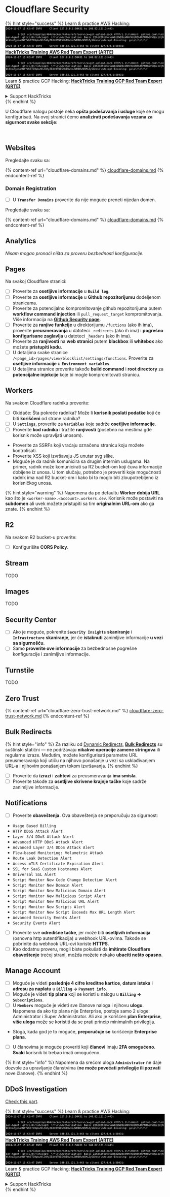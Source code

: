 # Cloudflare Security

{% hint style="success" %}
Learn & practice AWS Hacking:<img src="../../.gitbook/assets/image (1).png" alt="" data-size="line">[**HackTricks Training AWS Red Team Expert (ARTE)**](https://training.hacktricks.xyz/courses/arte)<img src="../../.gitbook/assets/image (1).png" alt="" data-size="line">\
Learn & practice GCP Hacking: <img src="../../.gitbook/assets/image (2).png" alt="" data-size="line">[**HackTricks Training GCP Red Team Expert (GRTE)**<img src="../../.gitbook/assets/image (2).png" alt="" data-size="line">](https://training.hacktricks.xyz/courses/grte)

<details>

<summary>Support HackTricks</summary>

* Check the [**subscription plans**](https://github.com/sponsors/carlospolop)!
* **Join the** 💬 [**Discord group**](https://discord.gg/hRep4RUj7f) or the [**telegram group**](https://t.me/peass) or **follow** us on **Twitter** 🐦 [**@hacktricks\_live**](https://twitter.com/hacktricks\_live)**.**
* **Share hacking tricks by submitting PRs to the** [**HackTricks**](https://github.com/carlospolop/hacktricks) and [**HackTricks Cloud**](https://github.com/carlospolop/hacktricks-cloud) github repos.

</details>
{% endhint %}

U Cloudflare nalogu postoje neka **opšta podešavanja i usluge** koje se mogu konfigurisati. Na ovoj stranici ćemo **analizirati podešavanja vezana za sigurnost svake sekcije:**

<figure><img src="../../.gitbook/assets/image (117).png" alt=""><figcaption></figcaption></figure>

## Websites

Pregledajte svaku sa:

{% content-ref url="cloudflare-domains.md" %}
[cloudflare-domains.md](cloudflare-domains.md)
{% endcontent-ref %}

### Domain Registration

* [ ] U **`Transfer Domains`** proverite da nije moguće preneti nijedan domen.

Pregledajte svaku sa:

{% content-ref url="cloudflare-domains.md" %}
[cloudflare-domains.md](cloudflare-domains.md)
{% endcontent-ref %}

## Analytics

_Nisam mogao pronaći ništa za proveru bezbednosti konfiguracije._

## Pages

Na svakoj Cloudflare stranici:

* [ ] Proverite za **osetljive informacije** u **`Build log`**.
* [ ] Proverite za **osetljive informacije** u **Github repozitorijumu** dodeljenom stranicama.
* [ ] Proverite za potencijalno kompromitovanje github repozitorijuma putem **workflow command injection** ili `pull_request_target` kompromitovanja. Više informacija na [**Github Security page**](../github-security/).
* [ ] Proverite za **ranjive funkcije** u direktorijumu `/fuctions` (ako ih ima), proverite **preusmeravanja** u datoteci `_redirects` (ako ih ima) i **pogrešno konfigurisane zaglavlja** u datoteci `_headers` (ako ih ima).
* [ ] Proverite za **ranjivosti** na **web stranici** putem **blackbox** ili **whitebox** ako možete **pristupiti kodu**.
* [ ] U detaljima svake stranice `/<page_id>/pages/view/blocklist/settings/functions`. Proverite za **osetljive informacije** u **`Environment variables`**.
* [ ] U detaljima stranice proverite takođe **build command** i **root directory** za **potencijalne injekcije** koje bi mogle kompromitovati stranicu.

## **Workers**

Na svakom Cloudflare radniku proverite:

* [ ] Okidače: Šta pokreće radnika? Može li **korisnik poslati podatke** koji će biti **korišćeni** od strane radnika?
* [ ] U **`Settings`**, proverite za **`Variables`** koje sadrže **osetljive informacije**.
* [ ] Proverite **kod radnika** i tražite **ranjivosti** (posebno na mestima gde korisnik može upravljati unosom).
* Proverite za SSRFs koji vraćaju označenu stranicu koju možete kontrolisati.
* Proverite XSS koji izvršavaju JS unutar svg slike.
* Moguće je da radnik komunicira sa drugim internim uslugama. Na primer, radnik može komunicirati sa R2 bucket-om koji čuva informacije dobijene iz unosa. U tom slučaju, potrebno je proveriti koje mogućnosti radnik ima nad R2 bucket-om i kako bi to moglo biti zloupotrebljeno iz korisničkog unosa.

{% hint style="warning" %}
Napomena da po defaultu **Worker dobija URL** kao što je `<worker-name>.<account>.workers.dev`. Korisnik može postaviti na **subdomen** ali uvek možete pristupiti sa tim **originalnim URL-om** ako ga znate.
{% endhint %}

## R2

Na svakom R2 bucket-u proverite:

* [ ] Konfigurišite **CORS Policy**.

## Stream

TODO

## Images

TODO

## Security Center

* [ ] Ako je moguće, pokrenite **`Security Insights`** **skaniranje** i **`Infrastructure`** **skaniranje**, jer će **istaknuti** zanimljive informacije **u vezi sa sigurnošću**.
* [ ] Samo **proverite ove informacije** za bezbednosne pogrešne konfiguracije i zanimljive informacije.

## Turnstile

TODO

## **Zero Trust**

{% content-ref url="cloudflare-zero-trust-network.md" %}
[cloudflare-zero-trust-network.md](cloudflare-zero-trust-network.md)
{% endcontent-ref %}

## Bulk Redirects

{% hint style="info" %}
Za razliku od [Dynamic Redirects](https://developers.cloudflare.com/rules/url-forwarding/dynamic-redirects/), [**Bulk Redirects**](https://developers.cloudflare.com/rules/url-forwarding/bulk-redirects/) su suštinski statični — ne podržavaju **nikakve operacije zamene stringova** ili regularne izraze. Međutim, možete konfigurisati parametre URL preusmeravanja koji utiču na njihovo ponašanje u vezi sa usklađivanjem URL-a i njihovim ponašanjem tokom izvršavanja.
{% endhint %}

* [ ] Proverite da **izrazi** i **zahtevi** za preusmeravanja **ima smisla**.
* [ ] Proverite takođe za **osetljive skrivene krajnje tačke** koje sadrže zanimljive informacije.

## Notifications

* [ ] Proverite **obaveštenja.** Ova obaveštenja se preporučuju za sigurnost:
* `Usage Based Billing`
* `HTTP DDoS Attack Alert`
* `Layer 3/4 DDoS Attack Alert`
* `Advanced HTTP DDoS Attack Alert`
* `Advanced Layer 3/4 DDoS Attack Alert`
* `Flow-based Monitoring: Volumetric Attack`
* `Route Leak Detection Alert`
* `Access mTLS Certificate Expiration Alert`
* `SSL for SaaS Custom Hostnames Alert`
* `Universal SSL Alert`
* `Script Monitor New Code Change Detection Alert`
* `Script Monitor New Domain Alert`
* `Script Monitor New Malicious Domain Alert`
* `Script Monitor New Malicious Script Alert`
* `Script Monitor New Malicious URL Alert`
* `Script Monitor New Scripts Alert`
* `Script Monitor New Script Exceeds Max URL Length Alert`
* `Advanced Security Events Alert`
* `Security Events Alert`
* [ ] Proverite sve **odredišne tačke**, jer može biti **osetljivih informacija** (osnovna http autentifikacija) u webhook URL-ovima. Takođe se pobrinite da webhook URL-ovi koriste **HTTPS**.
* [ ] Kao dodatnu proveru, mogli biste pokušati da **imitirate Cloudflare obaveštenje** trećoj strani, možda možete nekako **ubaciti nešto opasno**.

## Manage Account

* [ ] Moguće je videti **poslednje 4 cifre kreditne kartice**, **datum isteka** i **adresu za naplatu** u **`Billing` -> `Payment info`**.
* [ ] Moguće je videti **tip plana** koji se koristi u nalogu u **`Billing` -> `Subscriptions`**.
* [ ] U **`Members`** moguće je videti sve članove naloga i njihovu **ulogu**. Napomena da ako tip plana nije Enterprise, postoje samo 2 uloge: Administrator i Super Administrator. Ali ako je korišćen **plan Enterprise**, [**više uloga**](https://developers.cloudflare.com/fundamentals/account-and-billing/account-setup/account-roles/) može se koristiti da se prati princip minimalnih privilegija.
* Stoga, kada god je to moguće, **preporučuje se** korišćenje **Enterprise plana**.
* [ ] U članovima je moguće proveriti koji **članovi** imaju **2FA omogućeno**. **Svaki** korisnik bi trebao imati omogućeno.

{% hint style="info" %}
Napomena da srećom uloga **`Administrator`** ne daje dozvole za upravljanje članstvima (**ne može povećati privilegije ili pozvati** nove članove).
{% endhint %}

## DDoS Investigation

[Check this part](cloudflare-domains.md#cloudflare-ddos-protection).

{% hint style="success" %}
Learn & practice AWS Hacking:<img src="../../.gitbook/assets/image (1).png" alt="" data-size="line">[**HackTricks Training AWS Red Team Expert (ARTE)**](https://training.hacktricks.xyz/courses/arte)<img src="../../.gitbook/assets/image (1).png" alt="" data-size="line">\
Learn & practice GCP Hacking: <img src="../../.gitbook/assets/image (2).png" alt="" data-size="line">[**HackTricks Training GCP Red Team Expert (GRTE)**<img src="../../.gitbook/assets/image (2).png" alt="" data-size="line">](https://training.hacktricks.xyz/courses/grte)

<details>

<summary>Support HackTricks</summary>

* Check the [**subscription plans**](https://github.com/sponsors/carlospolop)!
* **Join the** 💬 [**Discord group**](https://discord.gg/hRep4RUj7f) or the [**telegram group**](https://t.me/peass) or **follow** us on **Twitter** 🐦 [**@hacktricks\_live**](https://twitter.com/hacktricks\_live)**.**
* **Share hacking tricks by submitting PRs to the** [**HackTricks**](https://github.com/carlospolop/hacktricks) and [**HackTricks Cloud**](https://github.com/carlospolop/hacktricks-cloud) github repos.

</details>
{% endhint %}
